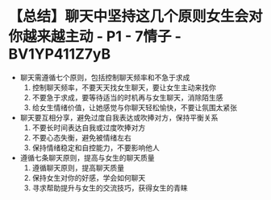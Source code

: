 # 【总结】聊天中坚持这几个原则女生会对你越来越主动 - P1 - 7情子 - BV1YP411Z7yB

-   聊天需遵循七个原则，包括控制聊天频率和不急于求成
    1.  控制聊天频率，不要天天找女生聊天，要让女生主动来找你
    2.  不要急于求成，要等待适当的时机再与女生聊天，消除陌生感
    3.  给女生情绪价值，让她感觉与你聊天轻松愉快，不要让氛围太紧张
-   聊天要互相分享，避免过度自我表达或吹捧对方，保持平衡关系
    1.  不要长时间表达自我或过度吹捧对方
    2.  不要心态失衡，避免被情绪左右
    3.  保持情绪稳定和自控能力，不要影响他人
-   遵循七条聊天原则，提高与女生的聊天质量
    1.  遵循聊天原则，提高聊天质量
    2.  保持女生对你的好感，学会如何聊天
    3.  寻求帮助提升与女生的交流技巧，获得女生的青睐